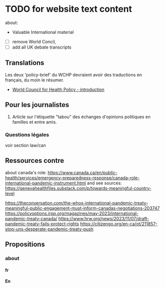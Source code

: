 # TODO for website text content

about: 
 - Valuable International material
 - [ ] remove World Concil, 
 - [ ] add all UK debate transcripts

## Translations

Les deux 'policy-brief' du WCHP devraient avoir des traductions en français, du moin le résumer.
- [World Council for Health Policy - introduction](_pages/en/about.md#world-council-for-health-policy---introduction)


## Pour les journalistes

1. Article sur l'étiquette "tabou" des échanges d'opinions politiques en familles et entre amis.


### Questions légales

voir section law/can


## Ressources contre

about canada's role:
https://www.canada.ca/en/public-health/services/emergency-preparedness-response/canada-role-international-pandemic-instrument.html
and see sources:
https://genevahealthfiles.substack.com/p/towards-meaningful-country-level

https://theconversation.com/the-whos-international-pandemic-treaty-meaningful-public-engagement-must-inform-canadas-negotiations-203747
https://policyoptions.irpp.org/magazines/may-2023/international-pandemic-treaty-canada/
https://www.hrw.org/news/2023/11/07/draft-pandemic-treaty-fails-protect-rights
https://citizengo.org/en-ca/ot/211857-stop-uns-desperate-pandemic-treaty-push


## Propositions

### about

#### fr
<!-- @optional target start -->
<!--
[ce prochain paragraph devait pas être là, et dans le .md il y a un automatisme en demo]

Notre préoccupation ici est que les consultations des États membres n'assurent pas automatiquement que des discussions et débats appropriés soient menés par les États membres avec leurs populations respectives. Le processus démocratique exige non seulement l'implication des officiels gouvernementaux et des experts en santé mais aussi l'engagement du public de manière significative. Il est essentiel que ces instruments importants de gouvernance de la santé soient soumis à un débat ouvert, transparent et inclusif au sein de chaque pays, permettant à un large éventail de voix d'être entendues. Cela garantit que les politiques et accords forgés au niveau international.
-->
<!-- @optional target end -->


<!-- #region -->
<!-- @optional text
Notre préoccupation ici est que les consultations des États membres n'assurent pas automatiquement que des discussions et débats appropriés soient menés par les États membres avec leurs populations respectives. Le processus démocratique exige que de tels accords internationaux importants fassent l'objet d'un examen et d'un débat public approfondis dans chaque pays. Cela est crucial pour garantir que les voix des citoyens soient entendues et que leurs préoccupations et perspectives soient prises en compte avant la ratification de tels traités. L'essence de la démocratie ne réside pas seulement dans l'acte de voter mais dans la participation continue et informée du public aux décisions qui affectent leurs vies et leurs avenirs. Par conséquent, il est impératif que les États membres s'engagent à impliquer leurs populations dans un dialogue significatif sur ces documents, pour respecter les principes de la démocratie et assurer que les politiques de santé internationales soient alignées avec la volonté et le bien-être du peuple.
-->
<!-- @optional voting
Todo: number, voting link, deadline for inclusion to document
-->
<!-- @optional voting
Note to contributors: do not write directly into this section, this is filled automatically
Todo: number, voting link, deadline for inclusion to document
-->

#### En
<!-- @optional display start -->
<!-- Note to contributors: do not write directly into this section, this is filled automatically -->
<!-- @optional display end -->
<!-- #endregion -->

<!-- @optional target start -->
<!--
Our concern here is that the consultations of member states doesn't automatically ensure proper discussions and debates are done by the member states with their respective populations. The democratic process requires not just the involvement of government officials and health experts but also the engagement of the public in meaningful ways. It is essential that these significant health governance instruments are subject to open, transparent, and inclusive debate within each country, allowing for a broad range of voices to be heard. This ensures that the policies and agreements forged at the international level truly reflect the will and the needs of the people they affect, safeguarding democratic principles in global health decision-making.
-->
<!-- @optional target end -->

<!-- @optional email akerlytics@gmail.com
Our concern here is that the consultations of member states don't automatically ensure proper discussions and debates are conducted by the member states with their respective populations. The democratic process demands that such significant international agreements undergo thorough public scrutiny and debate within each country. This is crucial to ensure that the voices of the citizens are heard and that their concerns and perspectives are taken into account before such treaties are ratified. The essence of democracy is not just in the act of voting but in continuous and informed participation of the public in decisions that affect their lives and futures. Therefore, it is imperative that member states commit to engaging their populations in meaningful dialogue about these documents, to uphold the principles of democracy and ensure that international health policies are aligned with the will and welfare of the people.
-->
<!-- @optional voting
Note to contributors: do not write directly into this section, this is filled automatically
Todo: number, voting link, deadline for inclusion to document
-->

<!-- @optional display start -->
<!-- Note to contributors: do not write directly into this section, this is filled automatically -->
<!-- @optional display end -->


